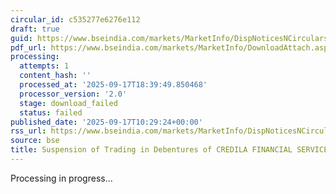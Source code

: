 ```yaml
---
circular_id: c535277e6276e112
draft: true
guid: https://www.bseindia.com/markets/MarketInfo/DispNoticesNCirculars.aspx?Noticeid={CA744DA8-5041-4463-9212-BBEAB5780FDE}&noticeno=20250917-13&dt=09/17/2025&icount=13&totcount=57&flag=0
pdf_url: https://www.bseindia.com/markets/MarketInfo/DownloadAttach.aspx?id=20250917-13&attachedId=
processing:
  attempts: 1
  content_hash: ''
  processed_at: '2025-09-17T18:39:49.850468'
  processor_version: '2.0'
  stage: download_failed
  status: failed
published_date: '2025-09-17T10:29:24+00:00'
rss_url: https://www.bseindia.com/markets/MarketInfo/DispNoticesNCirculars.aspx?Noticeid={CA744DA8-5041-4463-9212-BBEAB5780FDE}&noticeno=20250917-13&dt=09/17/2025&icount=13&totcount=57&flag=0
source: bse
title: Suspension of Trading in Debentures of CREDILA FINANCIAL SERVICES LIMITED
---
```


Processing in progress...